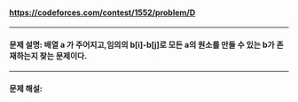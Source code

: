 #### https://codeforces.com/contest/1552/problem/D

---

#### 문제 설명: 배열 a 가 주어지고,임의의 b[i]-b[j]로 모든 a의 원소를 만들 수 있는 b가 존재하는지 찾는 문제이다. 

---

#### 문제 해설:
